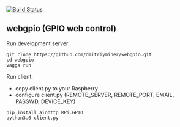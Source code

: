 [![Build Status](https://travis-ci.org/dmitriyminer/webgpio.svg?branch=master)](https://travis-ci.org/dmitriyminer/webgpio)
## webgpio (GPIO web control)
Run development server:
```
git clone https://github.com/dmitriyminer/webgpio.git
cd webgpio
vagga run
```

Run client:
   - copy client.py to your Raspberry
   - configure client.py (REMOTE_SERVER, REMOTE_PORT, EMAIL, PASSWD, DEVICE_KEY)

```
pip install aiohttp RPi.GPIO
python3.6 client.py
```
